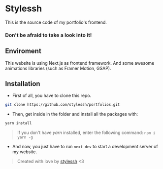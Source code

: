 # Stylessh

This is the source code of my portfolio's frontend.

### Don't be afraid to take a look into it!

## Enviroment

This website is using Next.js as frontend framework. And some awesome animations libraries (such as Framer Motion, GSAP).


## Installation

- First of all, you have to clone this repo.

```bash 
git clone https://github.com/stylessh/portfolios.git
```

- Then, get inside in the folder and install all the packages with:

```bash
yarn install
```

> If you don't have *yarn* installed, enter the following command: `npm i yarn -g`

- And now, you just have to run `next dev` to start a development server of my website.


> Created with love by [stylessh](https://github/stylessh) <3
